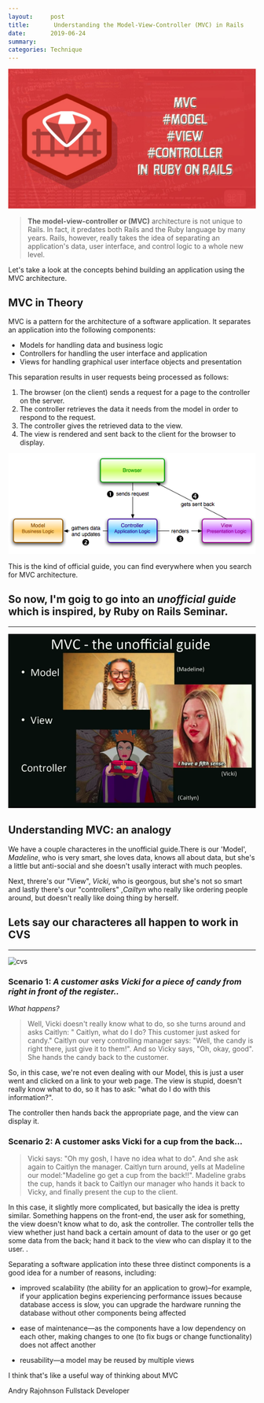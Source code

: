 ```yaml
---
layout:     post
title:       Understanding the Model-View-Controller (MVC) in Rails
date:       2019-06-24
summary:
categories: Technique
---
```


![mvc](/images/mvc3.jpg)
>**The model-view-controller or (MVC)** architecture is not unique to Rails. In fact, it predates both Rails and the Ruby language by many years. Rails, however, really takes the idea of separating an application's data, user interface, and control logic to a whole new level.

Let's take a look at the concepts behind building an application using the MVC architecture.

## MVC in Theory

MVC is a pattern for the architecture of a software application. It separates an application into the following components:

* Models for handling data and business logic
* Controllers for handling the user interface and application
* Views for handling graphical user interface objects and presentation

This separation results in user requests being processed as follows:

1. The browser (on the client) sends a request for a page to the controller on the server.
2. The controller retrieves the data it needs from the model in order to respond to the request.
3. The controller gives the retrieved data to the view.
4. The view is rendered and sent back to the client for the browser to display.

![mvc](/images/mvc.png)


This is the kind of official guide, you can find everywhere when you search for MVC architecture.

So now, I'm goig to go into an *unofficial guide* which is inspired, by Ruby on Rails Seminar.
---

---
![mvc](/images/mvc2.png)


## Understanding MVC: an analogy

We have a couple characteres in the unofficial guide.There is our 'Model', *Madeline*, who is very smart, she loves data, knows all about data, but she's a little but anti-social and she doesn't usally interact with much peoples.

Next, threre's our "View", *Vicki*, who is georgous, but she's not so smart and lastly there's our "controllers" ,*Cailtyn* who really like ordering people around, but doesn't really like doing thing by herself.


## Lets say our characteres all happen to work in CVS

---

![cvs](/images/jordan-lomibao-761258-unsplash.jpg)


### Scenario 1: *A customer asks Vicki for a piece of candy from right in front of the register..*

*What happens?*

>Well, Vicki doesn't really know what to do, so she turns around and asks Caitlyn: " Caitlyn, what do I do? This customer just asked for candy."
Caitlyn our very controlling manager says: "Well, the candy is right there, just give it to them!".
And so Vicky says, "Oh, okay, good". She hands the candy back to the customer.

So, in this case, we're not even dealing with our Model,
this is just a user went and clicked on a link to your web page.
The view is stupid, doesn't really know what to do, so it has to ask: "what do I do with this information?".

The controller then hands back the appropriate page, and the view can display it.


### Scenario 2: A customer asks Vicki for a cup from the back...

>Vicki says: "Oh my gosh, I have no idea what to do". And she ask again to Caitlyn the manager.
Caitlyn turn around, yells at Madeline our model:"Madeline go get a cup from the back!!".
Madeline grabs the cup, hands it back to Caitlyn our manager who hands it back to Vicky, and finally present the cup to the client.

In this case, it slightly more complicated, but basically the idea is pretty similar. Something happens on the front-end, the user ask for something, the view doesn't know what to do, ask the controller.
The controller tells the view whether just hand back a certain amount of data to the user or go get some data from the back; hand it back to the view who can display it to the user.
.

Separating a software application into these three distinct components is a good idea for a number of reasons, including:

* improved scalability (the ability for an application to grow)–for example, if your application begins experiencing performance issues because database access is slow, you can upgrade the hardware running the database without other components being affected

* ease of maintenance—as the components have a low dependency on each other, making changes to one (to fix bugs or change functionality) does not affect another

* reusability—a model may be reused by multiple views



I think that's like a useful way of thinking about MVC


<footer> Andry Rajohnson Fullstack Developer</footer>
